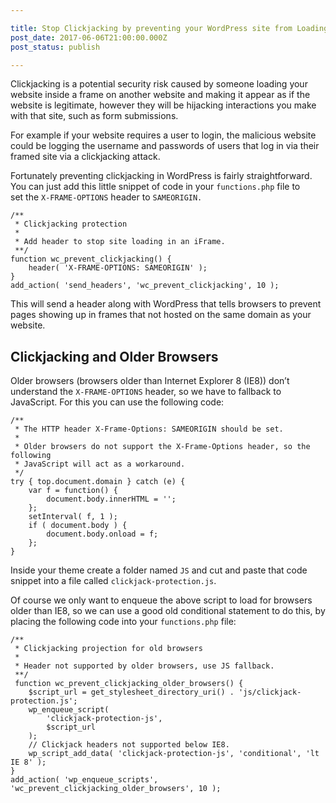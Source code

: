 ```yaml
---

title: Stop Clickjacking by preventing your WordPress site from Loading in a Frame
post_date: 2017-06-06T21:00:00.000Z
post_status: publish

---
```


Clickjacking is a potential security risk caused by someone loading your website inside a frame on another website and making it appear as if the website is legitimate, however they will be hijacking interactions you make with that site, such as form submissions.

For example if your website requires a user to login, the malicious website could be logging the username and passwords of users that log in via their framed site via a clickjacking attack.

Fortunately preventing clickjacking in WordPress is fairly straightforward. You can just add this little snippet of code in your `functions.php` file to set the `X-FRAME-OPTIONS` header to `SAMEORIGIN.`  

```
/**
 * Clickjacking protection
 *
 * Add header to stop site loading in an iFrame.
 **/
function wc_prevent_clickjacking() {
	header( 'X-FRAME-OPTIONS: SAMEORIGIN' );
}
add_action( 'send_headers', 'wc_prevent_clickjacking', 10 );
```

This will send a header along with WordPress that tells browsers to prevent pages showing up in frames that not hosted on the same domain as your website.

Clickjacking and Older Browsers
-------------------------------

Older browsers (browsers older than Internet Explorer 8 (IE8)) don’t understand the `X-FRAME-OPTIONS` header, so we have to fallback to JavaScript. For this you can use the following code:

```
/**
 * The HTTP header X-Frame-Options: SAMEORIGIN should be set.
 *
 * Older browsers do not support the X-Frame-Options header, so the following
 * JavaScript will act as a workaround.
 */
try { top.document.domain } catch (e) {
	var f = function() {
		document.body.innerHTML = '';
	};
	setInterval( f, 1 );
	if ( document.body ) {
		document.body.onload = f;
	};
}

```

Inside your theme create a folder named `JS` and cut and paste that code snippet into a file called `clickjack-protection.js`.

Of course we only want to enqueue the above script to load for browsers older than IE8, so we can use a good old conditional statement to do this, by placing the following code into your `functions.php` file:

```
/**
 * Clickjacking projection for old browsers
 *
 * Header not supported by older browsers, use JS fallback.
 **/
 function wc_prevent_clickjacking_older_browsers() {
	$script_url = get_stylesheet_directory_uri() . 'js/clickjack-protection.js';
	wp_enqueue_script(
		'clickjack-protection-js',
		$script_url
	);
	// Clickjack headers not supported below IE8.
	wp_script_add_data( 'clickjack-protection-js', 'conditional', 'lt IE 8' );
}
add_action( 'wp_enqueue_scripts', 'wc_prevent_clickjacking_older_browsers', 10 );
```